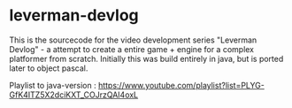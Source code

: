 # leverman-devlog
This is the sourcecode for the video development series  "Leverman Devlog" - a attempt to create a entire game + engine for a complex platformer from scratch.
Initially this was build entirely in java, but is ported later to object pascal.

Playlist to java-version : https://www.youtube.com/playlist?list=PLYG-GfK4ITZ5X2dciKXT_COJrzQAI4oxL

